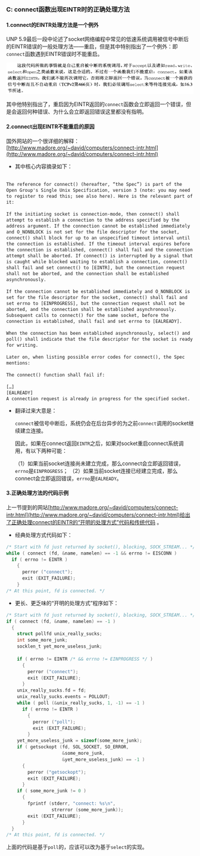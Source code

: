 ### C: connect函数出现EINTR时的正确处理方法

#### 1.connect的EINTR处理方法是一个例外

UNP 5.9最后一段中论述了socket网络编程中常见的低速系统调用被信号中断后的EINTR错误的一般处理方法——重启，但是其中特别指出了一个例外：即`connect`函数遇到EINTR错误时不能重启。

![](/assets/c045_01.PNG)

其中他特别指出了，重启因为EINTR返回的`connect`函数会立即返回一个错误，但是会返回何种错误、为什么会立即返回错误这里都没有指明。

#### 2.connect出现EINTR不能重启的原因

国外网站的一个很详细的解释：[http://www.madore.org/~david/computers/connect-intr.html](http://www.madore.org/~david/computers/connect-intr.html)

* 其中核心内容摘录如下：

``` 

The reference for connect() (hereafter, “the Spec”) is part of the Open Group's Single Unix Specification, version 3 (note: you may need to register to read this; see also here). Here is the relevant part of it:

If the initiating socket is connection-mode, then connect() shall attempt to establish a connection to the address specified by the address argument. If the connection cannot be established immediately and O_NONBLOCK is not set for the file descriptor for the socket, connect() shall block for up to an unspecified timeout interval until the connection is established. If the timeout interval expires before the connection is established, connect() shall fail and the connection attempt shall be aborted. If connect() is interrupted by a signal that is caught while blocked waiting to establish a connection, connect() shall fail and set connect() to [EINTR], but the connection request shall not be aborted, and the connection shall be established asynchronously.

If the connection cannot be established immediately and O_NONBLOCK is set for the file descriptor for the socket, connect() shall fail and set errno to [EINPROGRESS], but the connection request shall not be aborted, and the connection shall be established asynchronously. Subsequent calls to connect() for the same socket, before the connection is established, shall fail and set errno to [EALREADY].

When the connection has been established asynchronously, select() and poll() shall indicate that the file descriptor for the socket is ready for writing.

Later on, when listing possible error codes for connect(), the Spec mentions:

The connect() function shall fail if:

[…]
[EALREADY]
A connection request is already in progress for the specified socket.
```

* 翻译过来大意是：

    `connect`被信号中断后，系统仍会在后台异步的为之前`connect`调用的socket继续建立连接。

    因此，如果在connect返回`EINTR`之后，如果对socket重启connect系统调用，有以下两种可能：

    （1）如果当前socket连接尚未建立完成，那么connect会立即返回错误，`errno`是`EINPROGRESS`；
    （2）如果当前socket连接已经建立完成，那么connect会立即返回错误，`errno`是`EALREADY`。

#### 3.正确处理方法的代码示例

上一节提到的网站[http://www.madore.org/~david/computers/connect-intr.html](http://www.madore.org/~david/computers/connect-intr.html)给出了正确处理connect的EINTR的“开明的处理方式”代码和传统代码 。

* 经典处理方式代码如下：

```c
/* Start with fd just returned by socket(), blocking, SOCK_STREAM... */
while ( connect (fd, &name, namelen) == -1 && errno != EISCONN )
  if ( errno != EINTR )
    {
      perror ("connect");
      exit (EXIT_FAILURE);
    }
/* At this point, fd is connected. */
```

* 更长、更乏味的“开明的处理方式”程序如下：

```c
/* Start with fd just returned by socket(), blocking, SOCK_STREAM... */
if ( connect (fd, &name, namelen) == -1 )
  {
    struct pollfd unix_really_sucks;
    int some_more_junk;
    socklen_t yet_more_useless_junk;

    if ( errno != EINTR /* && errno != EINPROGRESS */ )
      {
        perror ("connect");
        exit (EXIT_FAILURE);
      }
    unix_really_sucks.fd = fd;
    unix_really_sucks.events = POLLOUT;
    while ( poll (&unix_really_sucks, 1, -1) == -1 )
      if ( errno != EINTR )
        {
          perror ("poll");
          exit (EXIT_FAILURE);
        }
    yet_more_useless_junk = sizeof(some_more_junk);
    if ( getsockopt (fd, SOL_SOCKET, SO_ERROR,
                     &some_more_junk,
                     &yet_more_useless_junk) == -1 )
      {
        perror ("getsockopt");
        exit (EXIT_FAILURE);
      }
    if ( some_more_junk != 0 )
      {
        fprintf (stderr, "connect: %s\n",
                 strerror (some_more_junk));
        exit (EXIT_FAILURE);
      }
  }
/* At this point, fd is connected. */
```

上面的代码是基于`poll`的，应该可以改为基于`select`的实现。



